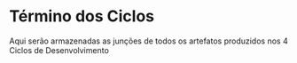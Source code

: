 Término dos Ciclos
=================

Aqui serão armazenadas as junções de todos os artefatos produzidos nos 4 Ciclos de Desenvolvimento
